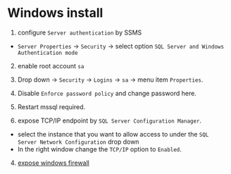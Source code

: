 # Windows install
1. configure `Server authentication` by SSMS
  - `Server Properties` -> `Security` -> select option `SQL Server and Windows Authentication mode`
2. enable root account `sa`
  1. Drop down -> `Security` -> `Logins` -> `sa` -> menu item `Properties`.
  2. Disable `Enforce password policy` and change password here.
  3. Restart mssql required.
  
3. expose TCP/IP endpoint by `SQL Server Configuration Manager`.
- select the instance that you want to allow access to under the `SQL Server Network Configuration` drop down
- In the right window change the `TCP/IP` option to `Enabled`.
4. [expose windows firewall](https://www.nickedeye.com/sql-server-2016-allow-remote-connection-installed-on-windows-server-2016/)